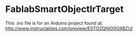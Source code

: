 # FablabSmartObjectIrTarget

This .ino file is for an Arduino project found at: http://www.instructables.com/preview/E0TOZQNIO0G9BZU/

